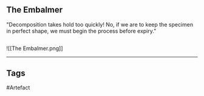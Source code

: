 ## The Embalmer
"Decomposition takes hold too quickly!
No, if we are to keep the specimen in perfect shape,
we must begin the process before expiry."
## 
![[The Embalmer.png]]

---
## Tags
#Artefact